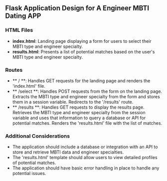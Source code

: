 ## Flask Application Design for A Engineer MBTI Dating APP

### HTML Files

- **index.html**: Landing page displaying a form for users to select their MBTI type and engineer specialty.
- **results.html**: Presents a list of potential matches based on the user's MBTI type and engineer specialty.

### Routes

- ** / **: Handles GET requests for the landing page and renders the 'index.html' file.
- ** /select **: Handles POST requests from the form on the landing page. Extracts the MBTI type and engineer specialty from the form and stores them in a session variable. Redirects to the '/results' route.
- ** /results **: Handles GET requests to display the results page. Retrieves the MBTI type and engineer specialty from the session variable and uses that information to query a database or API for potential matches. Renders the 'results.html' file with the list of matches.

### Additional Considerations

- The application should include a database or integration with an API to store and retrieve MBTI data and engineer specialties.
- The 'results.html' template should allow users to view detailed profiles of potential matches.
- The application should have basic error handling in place to handle any potential issues.